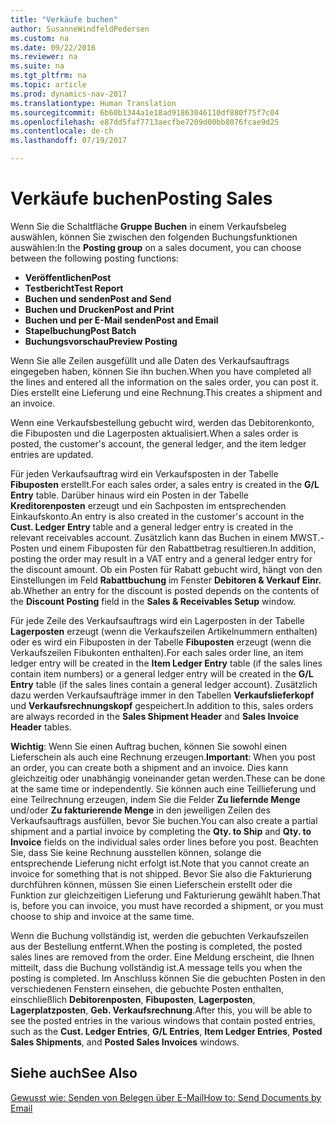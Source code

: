 ```yaml
---
title: "Verkäufe buchen"
author: SusanneWindfeldPedersen
ms.custom: na
ms.date: 09/22/2016
ms.reviewer: na
ms.suite: na
ms.tgt_pltfrm: na
ms.topic: article
ms.prod: dynamics-nav-2017
ms.translationtype: Human Translation
ms.sourcegitcommit: 6b60b1344a1e18ad91863046110df880f75f7c04
ms.openlocfilehash: e87dd5faf7713aecfbe7209d00bb8076fcae9d25
ms.contentlocale: de-ch
ms.lasthandoff: 07/19/2017

---
```


# <a name="posting-sales"></a><span data-ttu-id="8887c-102">Verkäufe buchen</span><span class="sxs-lookup"><span data-stu-id="8887c-102">Posting Sales</span></span>
<span data-ttu-id="8887c-103">Wenn Sie die Schaltfläche **Gruppe Buchen** in einem Verkaufsbeleg auswählen, können Sie zwischen den folgenden Buchungsfunktionen auswählen:</span><span class="sxs-lookup"><span data-stu-id="8887c-103">In the **Posting group** on a sales document, you can choose between the following posting functions:</span></span>

- <span data-ttu-id="8887c-104">**Veröffentlichen**</span><span class="sxs-lookup"><span data-stu-id="8887c-104">**Post**</span></span>
- <span data-ttu-id="8887c-105">**Testbericht**</span><span class="sxs-lookup"><span data-stu-id="8887c-105">**Test Report**</span></span>
- <span data-ttu-id="8887c-106">**Buchen und senden**</span><span class="sxs-lookup"><span data-stu-id="8887c-106">**Post and Send**</span></span>
- <span data-ttu-id="8887c-107">**Buchen und Drucken**</span><span class="sxs-lookup"><span data-stu-id="8887c-107">**Post and Print**</span></span>
- <span data-ttu-id="8887c-108">**Buchen und per E-Mail senden**</span><span class="sxs-lookup"><span data-stu-id="8887c-108">**Post and Email**</span></span>
- <span data-ttu-id="8887c-109">**Stapelbuchung**</span><span class="sxs-lookup"><span data-stu-id="8887c-109">**Post Batch**</span></span>
- <span data-ttu-id="8887c-110">**Buchungsvorschau**</span><span class="sxs-lookup"><span data-stu-id="8887c-110">**Preview Posting**</span></span>

<span data-ttu-id="8887c-111">Wenn Sie alle Zeilen ausgefüllt und alle Daten des Verkaufsauftrags eingegeben haben, können Sie ihn buchen.</span><span class="sxs-lookup"><span data-stu-id="8887c-111">When you have completed all the lines and entered all the information on the sales order, you can post it.</span></span> <span data-ttu-id="8887c-112">Dies erstellt eine Lieferung und eine Rechnung.</span><span class="sxs-lookup"><span data-stu-id="8887c-112">This creates a shipment and an invoice.</span></span>

<span data-ttu-id="8887c-113">Wenn eine Verkaufsbestellung gebucht wird, werden das Debitorenkonto, die Fibuposten und die Lagerposten aktualisiert.</span><span class="sxs-lookup"><span data-stu-id="8887c-113">When a sales order is posted, the customer's account, the general ledger, and the item ledger entries are updated.</span></span>

<span data-ttu-id="8887c-114">Für jeden Verkaufsauftrag wird ein Verkaufsposten in der Tabelle **Fibuposten** erstellt.</span><span class="sxs-lookup"><span data-stu-id="8887c-114">For each sales order, a sales entry is created in the **G/L Entry** table.</span></span> <span data-ttu-id="8887c-115">Darüber hinaus wird ein Posten in der Tabelle **Kreditorenposten** erzeugt und ein Sachposten im entsprechenden Einkaufskonto.</span><span class="sxs-lookup"><span data-stu-id="8887c-115">An entry is also created in the customer's account in the **Cust. Ledger Entry** table and a general ledger entry is created in the relevant receivables account.</span></span> <span data-ttu-id="8887c-116">Zusätzlich kann das Buchen in einem MWST.-Posten und einem Fibuposten für den Rabattbetrag resultieren.</span><span class="sxs-lookup"><span data-stu-id="8887c-116">In addition, posting the order may result in a VAT entry and a general ledger entry for the discount amount.</span></span> <span data-ttu-id="8887c-117">Ob ein Posten für Rabatt gebucht wird, hängt von den Einstellungen im Feld **Rabattbuchung** im Fenster **Debitoren & Verkauf Einr.** ab.</span><span class="sxs-lookup"><span data-stu-id="8887c-117">Whether an entry for the discount is posted depends on the contents of the **Discount Posting** field in the **Sales & Receivables Setup** window.</span></span>

<span data-ttu-id="8887c-118">Für jede Zeile des Verkaufsauftrags wird ein Lagerposten in der Tabelle **Lagerposten** erzeugt (wenn die Verkaufszeilen Artikelnummern enthalten) oder es wird ein Fibuposten in der Tabelle **Fibuposten** erzeugt (wenn die Verkaufszeilen Fibukonten enthalten).</span><span class="sxs-lookup"><span data-stu-id="8887c-118">For each sales order line, an item ledger entry will be created in the **Item Ledger Entry** table (if the sales lines contain item numbers) or a general ledger entry will be created in the **G/L Entry** table (if the sales lines contain a general ledger account).</span></span> <span data-ttu-id="8887c-119">Zusätzlich dazu werden Verkaufsaufträge immer in den Tabellen **Verkaufslieferkopf** und **Verkaufsrechnungskopf** gespeichert.</span><span class="sxs-lookup"><span data-stu-id="8887c-119">In addition to this, sales orders are always recorded in the **Sales Shipment Header** and **Sales Invoice Header** tables.</span></span>

<span data-ttu-id="8887c-120">**Wichtig**: Wenn Sie einen Auftrag buchen, können Sie sowohl einen Lieferschein als auch eine Rechnung erzeugen.</span><span class="sxs-lookup"><span data-stu-id="8887c-120">**Important**: When you post an order, you can create both a shipment and an invoice.</span></span> <span data-ttu-id="8887c-121">Dies kann gleichzeitig oder unabhängig voneinander getan werden.</span><span class="sxs-lookup"><span data-stu-id="8887c-121">These can be done at the same time or independently.</span></span> <span data-ttu-id="8887c-122">Sie können auch eine Teillieferung und eine Teilrechnung erzeugen, indem Sie die Felder **Zu liefernde Menge** und/oder **Zu fakturierende Menge** in den jeweiligen Zeilen des Verkaufsauftrags ausfüllen, bevor Sie buchen.</span><span class="sxs-lookup"><span data-stu-id="8887c-122">You can also create a partial shipment and a partial invoice by completing the **Qty. to Ship** and **Qty. to Invoice** fields on the individual sales order lines before you post.</span></span> <span data-ttu-id="8887c-123">Beachten Sie, dass Sie keine Rechnung ausstellen können, solange die entsprechende Lieferung nicht erfolgt ist.</span><span class="sxs-lookup"><span data-stu-id="8887c-123">Note that you cannot create an invoice for something that is not shipped.</span></span> <span data-ttu-id="8887c-124">Bevor Sie also die Fakturierung durchführen können, müssen Sie einen Lieferschein erstellt oder die Funktion zur gleichzeitigen Lieferung und Fakturierung gewählt haben.</span><span class="sxs-lookup"><span data-stu-id="8887c-124">That is, before you can invoice, you must have recorded a shipment, or you must choose to ship and invoice at the same time.</span></span> 

<span data-ttu-id="8887c-125">Wenn die Buchung vollständig ist, werden die gebuchten Verkaufszeilen aus der Bestellung entfernt.</span><span class="sxs-lookup"><span data-stu-id="8887c-125">When the posting is completed, the posted sales lines are removed from the order.</span></span> <span data-ttu-id="8887c-126">Eine Meldung erscheint, die Ihnen mitteilt, dass die Buchung vollständig ist.</span><span class="sxs-lookup"><span data-stu-id="8887c-126">A message tells you when the posting is completed.</span></span> <span data-ttu-id="8887c-127">Im Anschluss können Sie die gebuchten Posten in den verschiedenen Fenstern einsehen, die gebuchte Posten enthalten, einschließlich **Debitorenposten**, **Fibuposten**, **Lagerposten**, **Lagerplatzposten**, **Geb. Verkaufsrechnung**.</span><span class="sxs-lookup"><span data-stu-id="8887c-127">After this, you will be able to see the posted entries in the various windows that contain posted entries, such as the **Cust. Ledger Entries**, **G/L Entries**, **Item Ledger Entries**, **Posted Sales Shipments**, and **Posted Sales Invoices** windows.</span></span>

## <a name="see-also"></a><span data-ttu-id="8887c-128">Siehe auch</span><span class="sxs-lookup"><span data-stu-id="8887c-128">See Also</span></span>
[<span data-ttu-id="8887c-129">Gewusst wie: Senden von Belegen über E-Mail</span><span class="sxs-lookup"><span data-stu-id="8887c-129">How to: Send Documents by Email</span></span>](ui-how-send-documents-email.md)

